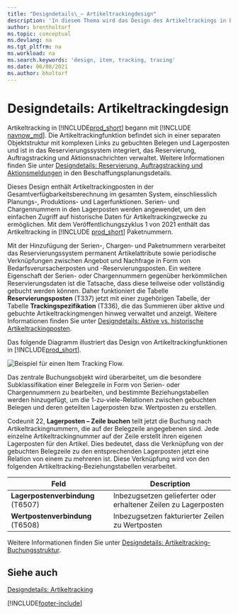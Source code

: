 ```yaml
---
title: "Designdetails\_– Artikeltrackingdesign"
description: 'In diesem Thema wird das Design des Artikeltrackings in Business Central beschrieben, wenn dieses über Produktversionen hinweg ausgereift ist.'
author: brentholtorf
ms.topic: conceptual
ms.devlang: na
ms.tgt_pltfrm: na
ms.workload: na
ms.search.keywords: 'design, item, tracking, tracing'
ms.date: 06/08/2021
ms.author: bholtorf
---
```

# Designdetails: Artikeltrackingdesign

Artikeltracking in [!INCLUDE[prod_short](includes/prod_short.md)] begann mit [!INCLUDE [navnow_md](includes/navnow_md.md)]. Die Artikeltrackingfunktion befindet sich in einer separaten Objektstruktur mit komplexen Links zu gebuchten Belegen und Lagerposten und ist in das Reservierungssystem integriert, das Reservierung, Auftragstracking und Aktionsnachrichten verwaltet. Weitere Informationen finden Sie unter [Designdetails: Reservierung, Auftragstracking und Aktionsmeldungen](design-details-reservation-order-tracking-and-action-messaging.md) in den Beschaffungsplanungsdetails.  

Dieses Design enthält Artikeltrackingposten in der Gesamtverfügbarkeitsberechnung im gesamten System, einschliesslich Planungs-, Produktions- und Lagerfunktionen. Serien- und Chargennummern in den Lagerposten werden angewendet, um den einfachen Zugriff auf historische Daten für Artikeltrackingzwecke zu ermöglichen. Mit dem Veröffentlichungszyklus 1 von 2021 enthält das Artikeltracking in [!INCLUDE [prod_short](includes/prod_short.md)] Paketnummern.  

Mit der Hinzufügung der Serien-, Chargen‑ und Paketnummern verarbeitet das Reservierungssystem permanent Artikelattribute sowie periodische Verknüpfungen zwischen Angebot und Nachfrage in Form von Bedarfsverursacherposten und -Reservierungsposten. Ein weitere Eigenschaft der Serien- oder Chargennummern gegenüber herkömmlichen Reservierungsdaten ist die Tatsache, dass diese teilweise oder vollständig gebucht werden können. Daher funktioniert die Tabelle **Reservierungsposten** (T337) jetzt mit einer zugehörigen Tabelle, der Tabelle **Trackingspezifikation** (T336), die das Summieren über aktive und gebuchte Artikeltrackingmengen hinweg verwaltet und anzeigt. Weitere Informationen finden Sie unter [Designdetails: Aktive vs. historische Artikeltrackingposten](design-details-active-versus-historic-item-tracking-entries.md).  

Das folgende Diagramm illustriert das Design von Artikeltrackingfunktionen in [!INCLUDE[prod_short](includes/prod_short.md)].  

![Beispiel für einen Item Tracking Flow.](media/design_details_item_tracking_design.png "Beispiel für den Fluss des Artikeltrackings")  

Das zentrale Buchungsobjekt wird überarbeitet, um die besondere Subklassifikation einer Belegzeile in Form von Serien- oder Chargennummern zu bearbeiten, und bestimmte Beziehungstabellen werden hinzugefügt, um die 1-zu-viele-Relationen zwischen gebuchten Belegen und deren geteilten Lagerposten bzw. Wertposten zu erstellen.  

Codeunit 22, **Lagerposten – Zeile buchen** teilt jetzt die Buchung nach Artikeltrackingnummern, die auf der Belegzeile angegebenen sind. Jede einzelne Artikeltrackingnummer auf der Zeile erstellt ihren eigenen Lagerposten für den Artikel. Dies bedeutet, dass die Verknüpfung von der gebuchten Belegzeile zu den entsprechenden Lagerposten jetzt eine Relation von einem zu mehreren ist. Diese Verknüpfung wird von den folgenden Artikeltracking-Beziehungstabellen verarbeitet.  

|Feld|Description|  
|---------------|---------------------------------------|  
|**Lagerpostenverbindung** (T6507)|Inbezugsetzen gelieferter oder erhaltener Zeilen zu Lagerposten|  
|**Wertpostenverbindung** (T6508)|Inbezugsetzen fakturierter Zeilen zu Wertposten|  

Weitere Informationen finden Sie unter [Designdetails: Artikeltracking-Buchungsstruktur](design-details-item-tracking-posting-structure.md).  

## Siehe auch

[Designdetails: Artikeltracking](design-details-item-tracking.md)

[!INCLUDE[footer-include](includes/footer-banner.md)]  
